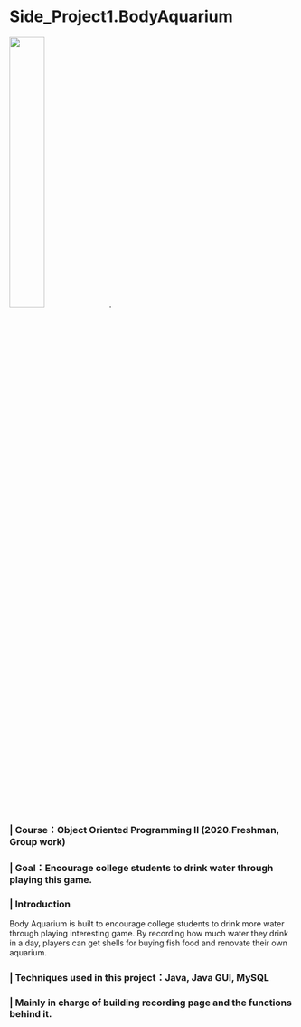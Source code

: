 # Side_Project1.BodyAquarium
<img src="https://user-images.githubusercontent.com/58580554/159953441-60c1be71-8d90-4215-a847-3db91216a0bb.png" width = 35%>. 
### | Course：Object Oriented Programming II (2020.Freshman, Group work)
### | Goal：Encourage college students to drink water through playing this game.
### | Introduction
Body Aquarium is built to encourage college students to drink more water through playing interesting game. By recording how much water they drink in a day, players can get shells for buying fish food and renovate their own aquarium.
### | Techniques used in this project：Java, Java GUI, MySQL
### | Mainly in charge of building recording page and the functions behind it.
